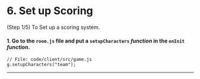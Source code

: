 # 6. Set up Scoring
 (Step 1/5) To Set up a scoring system.

#### 1. Go to the `room.js` file and put a `setupCharacters` _function_ in the `onInit` _function_.

```
// File: code/client/src/game.js
g.setupCharacters("team");
```

<hr class="uk-margin-medium">